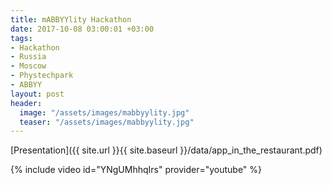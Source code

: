 ```yaml
---
title: mABBYYlity Hackathon
date: 2017-10-08 03:00:01 +03:00
tags:
- Hackathon
- Russia
- Moscow
- Phystechpark
- ABBYY
layout: post
header:
  image: "/assets/images/mabbyylity.jpg"
  teaser: "/assets/images/mabbyylity.jpg"
---
```


[Presentation]({{ site.url }}{{ site.baseurl }}/data/app_in_the_restaurant.pdf)

{% include video id="YNgUMhhqIrs" provider="youtube" %}
